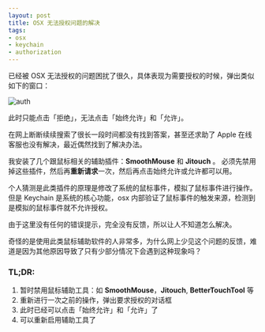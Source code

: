 ```yaml
---
layout: post
title: OSX 无法授权问题的解决
tags:
- osx
- keychain
- authorization
---
```


已经被 OSX 无法授权的问题困扰了很久，具体表现为需要授权的时候，弹出类似如下的窗口：

![auth](/images/osx/auth.png)

此时只能点击「拒绝」，无法点击「始终允许」和「允许」。

在网上断断续续搜索了很长一段时间都没有找到答案，甚至还求助了 Apple 在线客服也没有解决，最近偶然找到了解决办法。

我安装了几个跟鼠标相关的辅助插件：**SmoothMouse** 和 **Jitouch** 。
必须先禁用掉这些插件，然后再**重新请求**一次，然后再点击始终允许或允许都可以用。

个人猜测是此类插件的原理是修改了系统的鼠标事件，模拟了鼠标事件进行操作。
但是 Keychain 是系统的核心功能，osx 内部验证了鼠标事件的触发来源，检测到是模拟的鼠标事件就不允许授权。

由于这里没有任何的错误提示，完全没有反馈，所以让人不知道怎么解决。

奇怪的是使用此类鼠标辅助软件的人非常多，为什么网上少见这个问题的反馈，难道是因为其他原因导致了只有少部分情况下会遇到这种现象吗？

### TL;DR:

1. 暂时禁用鼠标辅助工具：如 **SmoothMouse**，**Jitouch**, **BetterTouchTool** 等
2. 重新进行一次之前的操作，弹出要求授权的对话框
3. 此时已经可以点击「始终允许」和「允许」了
4. 可以重新启用辅助工具了
